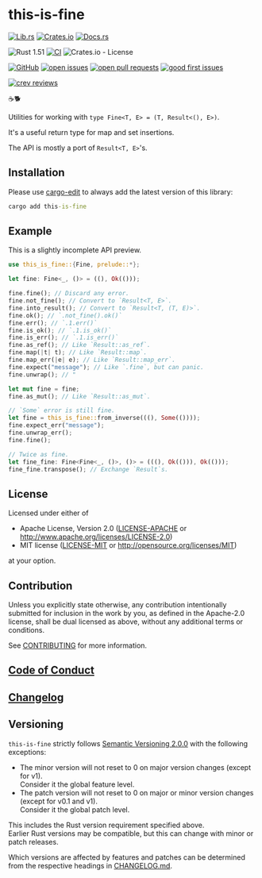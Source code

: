 # this-is-fine

[![Lib.rs](https://img.shields.io/badge/Lib.rs-*-84f)](https://lib.rs/crates/this-is-fine)
[![Crates.io](https://img.shields.io/crates/v/this-is-fine)](https://crates.io/crates/this-is-fine)
[![Docs.rs](https://docs.rs/this-is-fine/badge.svg)](https://docs.rs/this-is-fine)

![Rust 1.51](https://img.shields.io/static/v1?logo=Rust&label=&message=1.51&color=grey)
[![CI](https://github.com/Tamschi/this-is-fine/workflows/CI/badge.svg?branch=develop)](https://github.com/Tamschi/this-is-fine/actions?query=workflow%3ACI+branch%3Adevelop)
![Crates.io - License](https://img.shields.io/crates/l/this-is-fine/0.0.1)

[![GitHub](https://img.shields.io/static/v1?logo=GitHub&label=&message=%20&color=grey)](https://github.com/Tamschi/this-is-fine)
[![open issues](https://img.shields.io/github/issues-raw/Tamschi/this-is-fine)](https://github.com/Tamschi/this-is-fine/issues)
[![open pull requests](https://img.shields.io/github/issues-pr-raw/Tamschi/this-is-fine)](https://github.com/Tamschi/this-is-fine/pulls)
[![good first issues](https://img.shields.io/github/issues-raw/Tamschi/this-is-fine/good%20first%20issue?label=good+first+issues)](https://github.com/Tamschi/this-is-fine/contribute)

[![crev reviews](https://web.crev.dev/rust-reviews/badge/crev_count/this-is-fine.svg)](https://web.crev.dev/rust-reviews/crate/this-is-fine/)

☕🐕

Utilities for working with `type Fine<T, E> = (T, Result<(), E>)`.

It's a useful return type for map and set insertions.

The API is mostly a port of `Result<T, E>`'s.

## Installation

Please use [cargo-edit](https://crates.io/crates/cargo-edit) to always add the latest version of this library:

```cmd
cargo add this-is-fine
```

## Example

This is a slightly incomplete API preview.

```rust
use this_is_fine::{Fine, prelude::*};

let fine: Fine<_, ()> = ((), Ok(()));

fine.fine(); // Discard any error.
fine.not_fine(); // Convert to `Result<T, E>`.
fine.into_result(); // Convert to `Result<T, (T, E)>`.
fine.ok(); // `.not_fine().ok()`
fine.err(); // `.1.err()`
fine.is_ok(); // `.1.is_ok()`
fine.is_err(); // `.1.is_err()`
fine.as_ref(); // Like `Result::as_ref`.
fine.map(|t| t); // Like `Result::map`.
fine.map_err(|e| e); // Like `Result::map_err`.
fine.expect("message"); // Like `.fine`, but can panic.
fine.unwrap(); // "

let mut fine = fine;
fine.as_mut(); // Like `Result::as_mut`.

// `Some` error is still fine.
let fine = this_is_fine::from_inverse(((), Some(())));
fine.expect_err("message");
fine.unwrap_err();
fine.fine();

// Twice as fine.
let fine_fine: Fine<Fine<_, ()>, ()> = (((), Ok(())), Ok(()));
fine_fine.transpose(); // Exchange `Result`s.
```

## License

Licensed under either of

- Apache License, Version 2.0
   ([LICENSE-APACHE](LICENSE-APACHE) or <http://www.apache.org/licenses/LICENSE-2.0>)
- MIT license
   ([LICENSE-MIT](LICENSE-MIT) or <http://opensource.org/licenses/MIT>)

at your option.

## Contribution

Unless you explicitly state otherwise, any contribution intentionally submitted
for inclusion in the work by you, as defined in the Apache-2.0 license, shall be
dual licensed as above, without any additional terms or conditions.

See [CONTRIBUTING](CONTRIBUTING.md) for more information.

## [Code of Conduct](CODE_OF_CONDUCT.md)

## [Changelog](CHANGELOG.md)

## Versioning

`this-is-fine` strictly follows [Semantic Versioning 2.0.0](https://semver.org/spec/v2.0.0.html) with the following exceptions:

- The minor version will not reset to 0 on major version changes (except for v1).  
Consider it the global feature level.
- The patch version will not reset to 0 on major or minor version changes (except for v0.1 and v1).  
Consider it the global patch level.

This includes the Rust version requirement specified above.  
Earlier Rust versions may be compatible, but this can change with minor or patch releases.

Which versions are affected by features and patches can be determined from the respective headings in [CHANGELOG.md](CHANGELOG.md).
